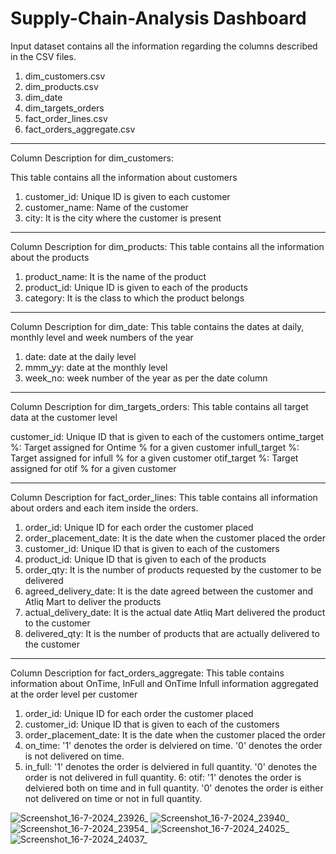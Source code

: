 # Supply-Chain-Analysis Dashboard

Input dataset contains all the information regarding the columns described in the CSV files.
1. dim_customers.csv
2. dim_products.csv
3. dim_date
4. dim_targets_orders
5. fact_order_lines.csv
6. fact_orders_aggregate.csv

---------------------------------------------------------------------------------------------

Column Description for dim_customers:

This table contains all the information about customers

1. customer_id: Unique ID is given to each customer
2. customer_name: Name of the customer
3. city: It is the city where the customer is present

---------------------------------------------------------------------------------------------------

Column Description for dim_products:
This table contains all the information about the products

1. product_name: It is the name of the product
2. product_id: Unique ID is given to each of the products
3. category: It is the class to which the product belongs

---------------------------------------------------------------------------------------------------

Column Description for dim_date:
This table contains the dates at daily, monthly level and week numbers of the year

1. date: date at the daily level
2. mmm_yy: date at the monthly level
3. week_no: week number of the year as per the date column

---------------------------------------------------------------------------------------------------

Column Description for dim_targets_orders:
This table contains all target data at the customer level

customer_id: Unique ID that is given to each of the customers
ontime_target %: Target assigned for Ontime % for a given customer
infull_target %: Target assigned for infull % for a given customer
otif_target %:   Target assigned for otif % for a given customer

---------------------------------------------------------------------------------------------------

Column Description for fact_order_lines:
This table contains all information about orders and each item inside the orders.

1. order_id: Unique ID for each order the customer placed
2. order_placement_date: It is the date when the customer placed the order
3. customer_id: Unique ID that is given to each of the customers
4. product_id: Unique ID that is given to each of the products
5. order_qty: It is the number of products requested by the customer to be delivered
6. agreed_delivery_date: It is the date agreed between the customer and Atliq Mart to deliver the products
7. actual_delivery_date: It is the actual date Atliq Mart delivered the product to the customer
8. delivered_qty: It is the number of products that are actually delivered to the customer


---------------------------------------------------------------------------------------------------

Column Description for fact_orders_aggregate:
This table contains information about OnTime, InFull and OnTime Infull information aggregated at the order level per customer

1. order_id: Unique ID for each order the customer placed
2. customer_id: Unique ID that is given to each of the customers
3. order_placement_date: It is the date when the customer placed the order
4. on_time: '1' denotes the order is delviered on time. '0' denotes the order is not delivered on time.
5. in_full: '1' denotes the order is delviered in full quantity. '0' denotes the order is not delivered in full quantity.
6: otif:    '1' denotes the order is delviered both on time and in full quantity. '0' denotes the order is either not delivered on time or not in full quantity.


![Screenshot_16-7-2024_23926_](https://github.com/user-attachments/assets/8c32a525-ea7a-41e6-8fdd-e7d8a79c07b2)
![Screenshot_16-7-2024_23940_](https://github.com/user-attachments/assets/06f7894e-64c1-4dd6-9910-3f95a96b7b5a)
![Screenshot_16-7-2024_23954_](https://github.com/user-attachments/assets/4f985115-200e-4328-abf9-c95e6194b662)
![Screenshot_16-7-2024_24025_](https://github.com/user-attachments/assets/53a8318e-d6b0-4bad-b40d-8b97feb50f4a)
![Screenshot_16-7-2024_24037_](https://github.com/user-attachments/assets/34bfbdc4-f40f-4e6f-8d0c-5b8418cd4e61)
